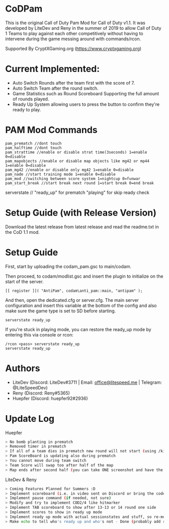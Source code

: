 # CoDPam
This is the original Call of Duty Pam Mod for Call of Duty v1.1. It was developed by LiteDev and Reny in the summer of 2019 to allow Call of Duty 1 Teams to play against each other competitively without having to intervene during the game messing around with commands/rcon.

Supported By CryptXGaming.org (https://www.cryptxgaming.org)

# Current Implemented: 
* Auto Switch Rounds after the team first with the score of 7.
* Auto Switch Team after the round switch.
* Game Statistics such as Round Scoreboard Supporting the full amount of rounds played.
* Ready Up System allowing users to press the <USE> button to confirm they're ready to play.

# PAM Mod Commands

```
pam_prematch //dont touch
pam_halftime //dont touch
pam_strattime //enable or disable strat time(3seconds) 1=enable 0=disable
pam_mapobjects //enable or disable map objects like mg42 or mp44 1=enable 0=disable
pam_mg42 //enable or disable only mg42 1=enable 0=disable
pam_nade //start training mode 1=enable 0=disable
pam_mod //switching between score system 1=nightcup 0=funwar
pam_start_break //start break next round 1=start break 0=end break
```

serverstate // "ready_up" for prematch "playing" for skip ready check

# Setup Guide (with Release Version)

Download the latest release from latest release and read the readme.txt in the CoD 1.1 mod.

# Setup Guide

First, start by uploading the codam_pam.gsc to main/codam.

Then proceed, to codam/modlist.gsc and insert the plugin to initialize on the start of the server.

```
[[ register ]]( "AntiPam", codam\anti_pam::main, "antipam" );
```

And then, open the dedicated.cfg or server.cfg. The main server configuration and insert this variable at the bottom of the config and also make sure the game type is set to SD before starting.

```
serverstate ready_up
```

If you're stuck in playing mode, you can restore the ready_up mode by entering this via console or rcon:

```
/rcon <pass> serverstate ready_up
serverstate ready_up
```

# Authors
* LiteDev (Discord: LiteDev#3711 | Email: office@litespeed.me | Telegram: @LiteSpeedDev)
* Reny (Discord: Reny#5365)
* Huepfer (Discord: huepfer92#2936)

# Update Log

Huepfer 
```bash
> No bomb planting in prematch
> Removed timer in prematch
> If all of a team dies in prematch new round will not start (using /kill or changing team or going spectator)
> Pam ScoreBoard is updating also during prematch
> You cannot move during team switch
> Team Score will swap too after half of the map
> Map ends after second half (you can take ONE screenshot and have the totall score of the map of both sides)
```

LiteDev & Reny 
```bash
> Coming Features Planned for Summers :D
> Implement scoreboard (i.e. in video sent on Discord or bring the code from 1.5 version)
> Implement pause command (if needed, not sure)
> Modify and try to implement COD2/4 like hitmarker
> Implement TAB scoreboard to show after 13-13 or 14 round one side
> Implement scores to show in ready up mode
> Implement ready up mode with actual sessionstates and stuff, so re-modding codam or overlay codes (something) - Done
> Make echo to tell who's ready up and who's not - Done (probably add red/green dots in a big TAB scoreboard in the future)
```
